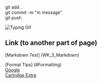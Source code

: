 
git add . <br>
git commit -m "m message" <br>
git push <br>



![Typing Gif](https://makeagif.com/gif/first-time-on-pc-after-using-typewriter-funny-video-6DyEZ_)



 ## Link (to another part of page)
[Markdown Test] (WK_3_Markdown)
 
 [Format Tips] (#Formatting)<br>
 [Google](http://www.google.com/)<br>
 [Cartridge Extra](https://www.cartrigeextra.com.au/)

